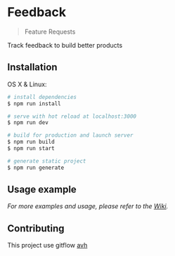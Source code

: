 # Feedback

> Feature Requests

Track feedback to build better products

## Installation

OS X & Linux:

``` bash
# install dependencies
$ npm run install

# serve with hot reload at localhost:3000
$ npm run dev

# build for production and launch server
$ npm run build
$ npm run start

# generate static project
$ npm run generate
```

## Usage example

_For more examples and usage, please refer to the [Wiki][wiki]._

## Contributing

This project use gitflow [avh](https://github.com/petervanderdoes/gitflow-avh)

<!-- Markdown link & img dfn's -->
[npm-image]: https://img.shields.io/npm/v/datadog-metrics.svg?style=flat-square
[npm-url]: https://npmjs.org/package/datadog-metrics
[wiki]: https://github.com/roiLeo/Feedback/wiki
